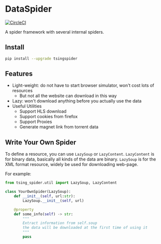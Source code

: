 # DataSpider

[![CircleCI](https://circleci.com/gh/TsingJyujing/DataSpider.svg?style=svg)](https://circleci.com/gh/TsingJyujing/DataSpider)

A spider framework with several internal spiders.

## Install

```bash
pip install --upgrade tsingspider
```

## Features

- Light-weight: do not have to start browser simulator, won't cost lots of resources
    - But not all the website can download in this way
- Lazy: won't download anything before you actually use the data
- Useful Utilities
    - Support HLS download
    - Support cookies from firefox
    - Support Proxies
    - Generate magnet link from torrent data

## Write Your Own Spider

To define a resource, you can use `LazySoup` or `LazyContent`.
`LazyContent` is for binary data, basically all kinds of the data are binary.
`LazySoup` is for the XML format resource, widely be used for downloading web-page.

For example:

```python
from tsing_spider.util import LazySoup, LazyContent

class YourOwnSpider(LazySoup):
    def __init__(self, url:str):
        LazySoup.__init__(self, url)

    @property
    def some_info(self) -> str:
        """
        Extract information from self.soup
        the data will be downloaded at the first time of using it
        """
        pass
```